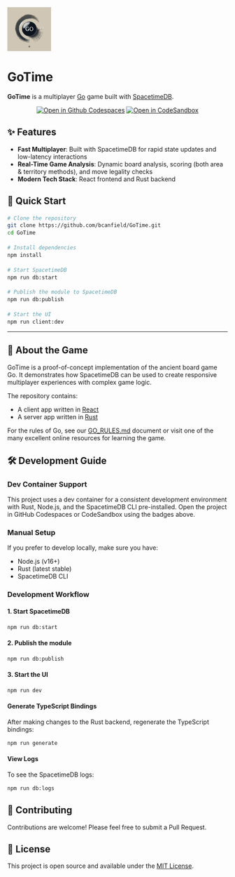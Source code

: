 <img src="client/public/go.svg" width="100" height="100" alt="GoTime Logo"/>

# GoTime

**GoTime** is a multiplayer [Go](https://en.wikipedia.org/wiki/Go_(game)) game built with [SpacetimeDB](https://spacetimedb.com/).

<p align="center">
  <a href="https://codespaces.new/bcanfield/GoTime"><img src="https://img.shields.io/badge/Open%20in-Github%20Codespaces-blue?style=flat-square&logo=github" alt="Open in Github Codespaces"></a>
  <a href="https://codesandbox.io/p/github/bcanfield/GoTime/main"><img src="https://img.shields.io/badge/Open%20in-CodeSandbox-blue?style=flat-square&logo=codesandbox" alt="Open in CodeSandbox"></a>
</p>

## ✨ Features

- **Fast Multiplayer**: Built with SpacetimeDB for rapid state updates and low-latency interactions
- **Real-Time Game Analysis**: Dynamic board analysis, scoring (both area & territory methods), and move legality checks
- **Modern Tech Stack**: React frontend and Rust backend

## 🚀 Quick Start

```bash
# Clone the repository
git clone https://github.com/bcanfield/GoTime.git
cd GoTime

# Install dependencies
npm install

# Start SpacetimeDB
npm run db:start

# Publish the module to SpacetimeDB
npm run db:publish

# Start the UI
npm run client:dev
```

---

## 📖 About the Game

GoTime is a proof-of-concept implementation of the ancient board game Go. It demonstrates how SpacetimeDB can be used to create responsive multiplayer experiences with complex game logic.

The repository contains:
- A client app written in [React](https://react.dev/)  
- A server app written in [Rust](https://www.rust-lang.org/)

For the rules of Go, see our [GO_RULES.md](/GO_RULES.md) document or visit one of the many excellent online resources for learning the game.

## 🛠️ Development Guide

### Dev Container Support

This project uses a dev container for a consistent development environment with Rust, Node.js, and the SpacetimeDB CLI pre-installed. Open the project in GitHub Codespaces or CodeSandbox using the badges above.

### Manual Setup

If you prefer to develop locally, make sure you have:
- Node.js (v16+)
- Rust (latest stable)
- SpacetimeDB CLI

### Development Workflow

#### 1. Start SpacetimeDB
```bash
npm run db:start
```

#### 2. Publish the module
```bash
npm run db:publish
```

#### 3. Start the UI
```bash
npm run dev
```

#### Generate TypeScript Bindings

After making changes to the Rust backend, regenerate the TypeScript bindings:

```bash
npm run generate
```

#### View Logs

To see the SpacetimeDB logs:

```bash
npm run db:logs
```

## 🤝 Contributing

Contributions are welcome! Please feel free to submit a Pull Request.

## 📝 License

This project is open source and available under the [MIT License](LICENSE).



